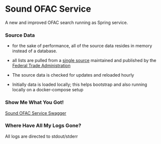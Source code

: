 # Sound OFAC Service

A new and improved OFAC search running as Spring service.

### Source Data
 * for the sake of performance, all of the source data resides in memory instead of a database.

 * all lists are pulled from a [single source](http://api.trade.gov/static/consolidated_screening_list/consolidated.json) maintained and published by the [Federal Trade Administration](https://www.trade.gov/)

 * The source data is checked for updates and reloaded hourly

 * Initially data is loaded locally; this helps bootstrap and also running locally on a docker-compose setup

### Show Me What You Got!

[Sound OFAC Service Swagger](https://app.swaggerhub.com/apis/SoundCU/Sound_OFAC_Service)

### Where Have All My Logs Gone?

All logs are directed to stdout/stderr

